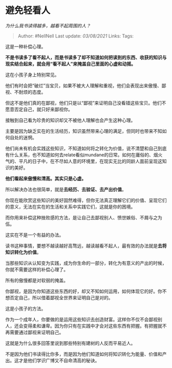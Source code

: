 # 避免轻看人
*为什么我书读得越多，越看不起周围的人？*

> Author: #NellNell 
Last update: *03/08/2021* 
Links:
Tags: 
  

这是一种补偿心理。

**不是书读多了看不起人，而是书读多了却不知道如何把读到的东西、收获的知识与现实结合起来，就会用“看不起人”来掩盖自己里面的心虚和动摇。**

这在小孩子身上特别常见。

他们有时会把“破烂”当宝贝，如果不被大人理解和重视，他们会表现出来傲慢、鄙视、不耐烦的态度。

但这不是他们真的在鄙视，他们只是以“鄙视”来证明自己没看错这些宝贝。他们不愿意否定自己，就只好来鄙视你。

接触到自己看为珍贵的知识却又不被他人理解也会产生这种心理。

主要是因为缺乏实在的生活经历，知识虽然带来心理的满足，但同时也带来不知如何自处的迷惘。

他们尚未有机会实践这些知识，不知道如何将之转化为价值，说不清楚和自己到底有什么关系，也不知道如何去relate看似mundane的日常。如何在庸俗的、烟火气的、平凡的日子中，在不尽如人意的环境里，在现实无比的同龄人面前呈现这知识的美好。

**他们看起来傲慢和清高。其实只是心虚。**

所以解决办法也很简单，就是**去经历、去验证、去产出价值**。

你现在能欣赏这些知识的美好固然难得，但你无法真正理解它们的价值、呈现它们的意义，无法在实在的生活和关系中实践它们，这就是你的困境。

而你用来补偿这种挫败感的方法，是让自己去鄙视别人、愤世嫉俗、不屑与之为伍。

这实在不是一个有益的办法。

读书这种事情，要想不越读越好高骛远，越读越看不起人，最有效的办法就是**去将知识转化为价值**。

当那些知识从认知变为实践，成为你生命的一部分，转化为有意义的产出的时候，你就不需要这样的补偿心理了。

所有的傲慢都是对软弱的掩盖。

你鄙视，是因为你知道这些东西的好，却又不知如何运用，如何体现它的好。你不想否定自己，所以借着鄙视全世界来证明自己是对的。

这是小孩子的方法。

作为一个成年人，你要做的是运用这些知识去创造财富。这样你不仅不会鄙视别人，还会变得柔和谦卑。因为你只有在实践中才会对这些东西有把握。有把握就不再需要通过鄙视来证明自己。

这就是为什么很多回答里说到那些特别有建树的人反而平易近人。

不是因为他们书读得比你多，而是因为他们知道如何将知识转化为能量、价值和产出。这才是他们学识广博又不自命清高的秘诀。